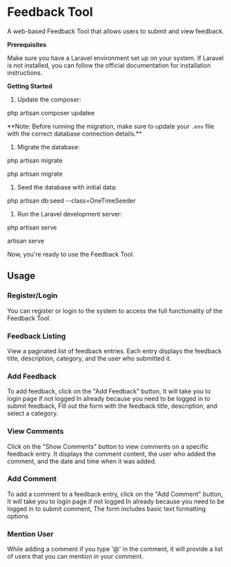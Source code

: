 # **Feedback Tool**

A web-based Feedback Tool that allows users to submit and view feedback.

**Prerequisites**

Make sure you have a Laravel environment set up on your system. If Laravel is not installed, you can follow the official documentation for installation instructions.

**Getting Started**

1. Update the composer:

php artisan composer updatee

\*\*Note: Before running the migration, make sure to update your `.env` file with the correct database connection details.\*\*

1. Migrate the database:

php artisan migrate

php artisan migrate

1. Seed the database with initial data:

php artisan db:seed --class=OneTimeSeeder

1. Run the Laravel development server:

php artisan serve

artisan serve

Now, you're ready to use the Feedback Tool.

## Usage

### Register/Login

You can register or login to the system to access the full functionality of the Feedback Tool.

### Feedback Listing

View a paginated list of feedback entries. Each entry displays the feedback title, description, category, and the user who submitted it.

### Add Feedback

To add feedback, click on the "Add Feedback" button, It will take you to login page if not logged In already because you need to be logged in to submit feedback, Fill out the form with the feedback title, description, and select a category.

### View Comments

Click on the "Show Comments" button to view comments on a specific feedback entry. It displays the comment content, the user who added the comment, and the date and time when it was added.

### Add Comment

To add a comment to a feedback entry, click on the "Add Comment" button, It will take you to login page if not logged In already because you need to be logged in to submit comment, The form includes basic text formatting options

### Mention User

While adding a comment if you type '@' in the comment, it will provide a list of users that you can mention in your comment.
